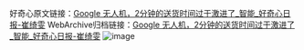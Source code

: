 好奇心原文链接：[Google 无人机，2分钟的送货时间过于激进了_智能_好奇心日报-崔绮雯](https://www.qdaily.com/articles/2082.html)
WebArchive归档链接：[Google 无人机，2分钟的送货时间过于激进了_智能_好奇心日报-崔绮雯](http://web.archive.org/web/20190623150826/https://www.qdaily.com/articles/2082.html)
![image](http://ww3.sinaimg.cn/large/007d5XDply1g3v4lwjzdmj30u03ige81)